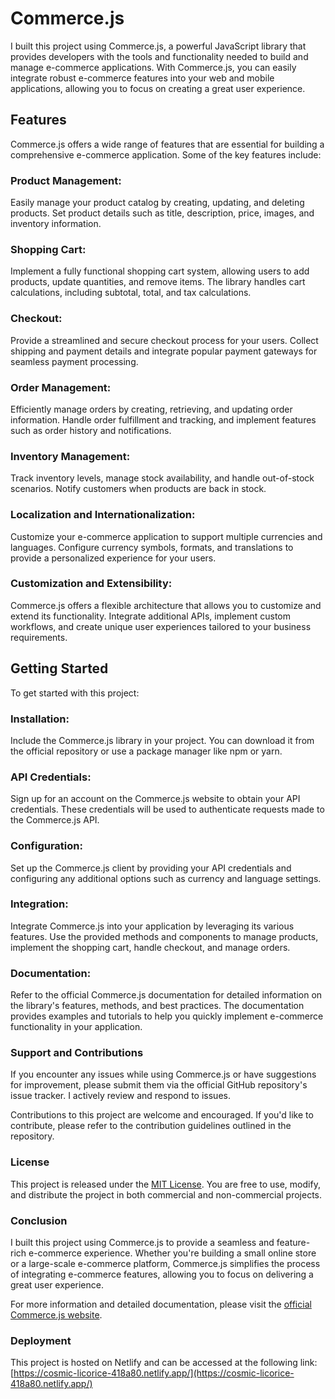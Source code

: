 # Commerce.js

I built this project using Commerce.js, a powerful JavaScript library that provides developers with the tools and functionality needed to build and manage e-commerce applications. With Commerce.js, you can easily integrate robust e-commerce features into your web and mobile applications, allowing you to focus on creating a great user experience.

## Features

Commerce.js offers a wide range of features that are essential for building a comprehensive e-commerce application. Some of the key features include:

### Product Management:

Easily manage your product catalog by creating, updating, and deleting products. Set product details such as title, description, price, images, and inventory information.

### Shopping Cart:

Implement a fully functional shopping cart system, allowing users to add products, update quantities, and remove items. The library handles cart calculations, including subtotal, total, and tax calculations.

### Checkout:

Provide a streamlined and secure checkout process for your users. Collect shipping and payment details and integrate popular payment gateways for seamless payment processing.

### Order Management:

Efficiently manage orders by creating, retrieving, and updating order information. Handle order fulfillment and tracking, and implement features such as order history and notifications.

### Inventory Management:

Track inventory levels, manage stock availability, and handle out-of-stock scenarios. Notify customers when products are back in stock.

### Localization and Internationalization:

Customize your e-commerce application to support multiple currencies and languages. Configure currency symbols, formats, and translations to provide a personalized experience for your users.

### Customization and Extensibility:

Commerce.js offers a flexible architecture that allows you to customize and extend its functionality. Integrate additional APIs, implement custom workflows, and create unique user experiences tailored to your business requirements.

## Getting Started

To get started with this project:

### Installation:

Include the Commerce.js library in your project. You can download it from the official repository or use a package manager like npm or yarn.

### API Credentials:

Sign up for an account on the Commerce.js website to obtain your API credentials. These credentials will be used to authenticate requests made to the Commerce.js API.

### Configuration:

Set up the Commerce.js client by providing your API credentials and configuring any additional options such as currency and language settings.

### Integration:

Integrate Commerce.js into your application by leveraging its various features. Use the provided methods and components to manage products, implement the shopping cart, handle checkout, and manage orders.

### Documentation:

Refer to the official Commerce.js documentation for detailed information on the library's features, methods, and best practices. The documentation provides examples and tutorials to help you quickly implement e-commerce functionality in your application.

### Support and Contributions

If you encounter any issues while using Commerce.js or have suggestions for improvement, please submit them via the official GitHub repository's issue tracker. I actively review and respond to issues.

Contributions to this project are welcome and encouraged. If you'd like to contribute, please refer to the contribution guidelines outlined in the repository.

### License

This project is released under the [MIT License](https://opensource.org/license/mit/). You are free to use, modify, and distribute the project in both commercial and non-commercial projects.

### Conclusion

I built this project using Commerce.js to provide a seamless and feature-rich e-commerce experience. Whether you're building a small online store or a large-scale e-commerce platform, Commerce.js simplifies the process of integrating e-commerce features, allowing you to focus on delivering a great user experience.

For more information and detailed documentation, please visit the [official Commerce.js website](https://commercejs.com/for/developers).

### Deployment

This project is hosted on Netlify and can be accessed at the following link: [https://cosmic-licorice-418a80.netlify.app/](https://cosmic-licorice-418a80.netlify.app/)
